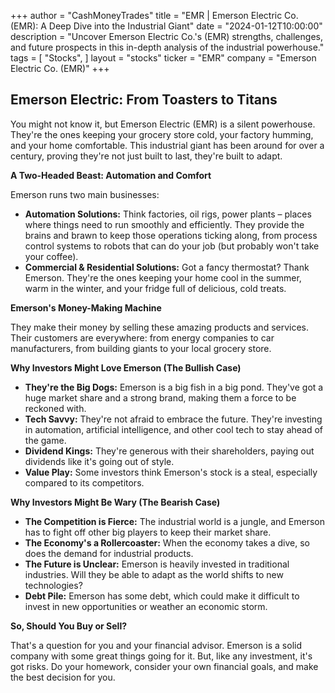 +++
author = "CashMoneyTrades"
title = "EMR |  Emerson Electric Co. (EMR): A Deep Dive into the Industrial Giant"
date = "2024-01-12T10:00:00"
description = "Uncover Emerson Electric Co.'s (EMR) strengths, challenges, and future prospects in this in-depth analysis of the industrial powerhouse."
tags = [
"Stocks",
]
layout = "stocks"
ticker = "EMR"
company = "Emerson Electric Co. (EMR)"
+++
        


## Emerson Electric: From Toasters to Titans 

You might not know it, but Emerson Electric (EMR) is a silent powerhouse.  They're the ones keeping your grocery store cold, your factory humming, and your home comfortable. This industrial giant has been around for over a century, proving they're not just built to last, they're built to adapt.

**A Two-Headed Beast: Automation and Comfort**

Emerson runs two main businesses:  

* **Automation Solutions:**  Think factories, oil rigs, power plants – places where things need to run smoothly and efficiently.  They provide the brains and brawn to keep those operations ticking along, from process control systems to robots that can do your job (but probably won't take your coffee).  
* **Commercial & Residential Solutions:**  Got a fancy thermostat?  Thank Emerson.  They're the ones keeping your home cool in the summer, warm in the winter, and your fridge full of delicious, cold treats. 

**Emerson's Money-Making Machine**

They make their money by selling these amazing products and services.  Their customers are everywhere:  from energy companies to car manufacturers, from building giants to your local grocery store. 

**Why Investors Might Love Emerson (The Bullish Case)**

* **They're the Big Dogs:** Emerson is a big fish in a big pond.  They've got a huge market share and a strong brand, making them a force to be reckoned with.
* **Tech Savvy:**  They're not afraid to embrace the future.  They're investing in automation, artificial intelligence, and other cool tech to stay ahead of the game. 
* **Dividend Kings:**  They're generous with their shareholders, paying out dividends like it's going out of style.
* **Value Play:**  Some investors think Emerson's stock is a steal, especially compared to its competitors.

**Why Investors Might Be Wary (The Bearish Case)**

* **The Competition is Fierce:**  The industrial world is a jungle, and Emerson has to fight off other big players to keep their market share.
* **The Economy's a Rollercoaster:**  When the economy takes a dive, so does the demand for industrial products.
* **The Future is Unclear:**  Emerson is heavily invested in traditional industries.  Will they be able to adapt as the world shifts to new technologies? 
* **Debt Pile:**  Emerson has some debt, which could make it difficult to invest in new opportunities or weather an economic storm. 

**So, Should You Buy or Sell?**

That's a question for you and your financial advisor.  Emerson is a solid company with some great things going for it.  But, like any investment, it's got risks.  Do your homework, consider your own financial goals, and make the best decision for you. 

        